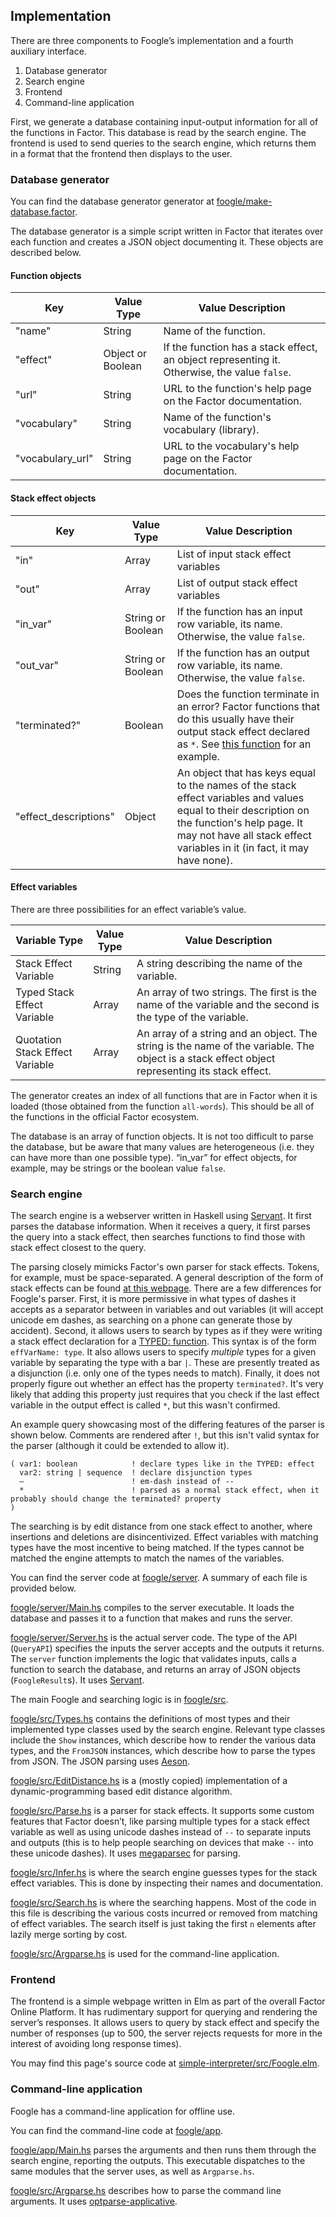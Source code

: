 ## Implementation
There are three components to Foogle’s implementation and a fourth auxiliary interface.
1. Database generator
2. Search engine
3. Frontend
4. Command-line application

First, we generate a database containing input-output information for all of the functions in Factor. This database is read by the search engine. The frontend is used to send queries to the search engine, which returns them in a format that the frontend then displays to the user.

### Database generator
You can find the database generator generator at [foogle/make-database.factor](https://github.com/factor-hmc/foogle/blob/master/make-database.factor).

The database generator is a simple script written in Factor that iterates over each function and creates a JSON object documenting it. These objects are described below.

#### Function objects

| Key              | Value Type        | Value Description                                                                       |
|------------------|-------------------|-----------------------------------------------------------------------------------------|
| "name"           | String            | Name of the function.                                                                   |
| "effect"         | Object or Boolean | If the function has a stack effect, an object representing it. Otherwise, the value `false`. |
| "url"            | String            | URL to the function's help page on the Factor documentation.                            |
| "vocabulary"     | String            | Name of the function's vocabulary (library).                                            |
| "vocabulary_url" | String            | URL to the vocabulary's help page on the Factor documentation.                          |

#### Stack effect objects

| Key                   | Value Type        | Value Description                                                                                                                                                                                                                             |
|-----------------------|-------------------|-----------------------------------------------------------------------------------------------------------------------------------------------------------------------------------------------------------------------------------------------|
| "in"                  | Array             | List of input stack effect variables                                                                                                                                                                                                                |
| "out"                 | Array             | List of output stack effect variables                                                                                                                                                                                                               |
| "in_var"              | String or Boolean | If the function has an input row variable, its name. Otherwise, the value `false`.                                                                                                                                                            |
| "out_var"             | String or Boolean | If the function has an output row variable, its name. Otherwise, the value `false`.                                                                                                                                                           |
| "terminated?"         | Boolean           | Does the function terminate in an error? Factor functions that do this usually have their output stack effect declared as `*`. See [this function](https://docs.factorcode.org/content/word-decode-error%2Cio.encodings.html) for an example. |
| "effect_descriptions" | Object            | An object that has keys equal to the names of the stack effect variables and values equal to their description on the function's help page. It may not have all stack effect variables in it (in fact, it may have none).                                                                                                   |

#### Effect variables
There are three possibilities for an effect variable’s value.

| Variable Type                   | Value Type | Value Description                                                                                                                              |
|---------------------------------|------------|------------------------------------------------------------------------------------------------------------------------------------------------|
| Stack Effect Variable           | String     | A string describing the name of the variable.                                                                                                  |
| Typed Stack Effect Variable     | Array      | An array of two strings. The first is the name of the variable and the second is the type of the variable.                                     |
| Quotation Stack Effect Variable | Array      | An array of a string and an object. The string is the name of the variable. The object is a stack effect object representing its stack effect. |

The generator creates an index of all functions that are in Factor when it is loaded (those obtained from the function `all-words`). This should be all of the functions in the official Factor ecosystem.

The database is an array of function objects. It is not too difficult to parse the database, but be aware that many values are heterogeneous (i.e. they can have more than one possible type). “in_var” for effect objects, for example, may be strings or the boolean value `false`.
### Search engine
The search engine is a webserver written in Haskell using [Servant](https://www.servant.dev/). It first parses the database information. When it receives a query, it first parses the query into a stack effect, then searches functions to find those with stack effect closest to the query.

The parsing closely mimicks Factor's own parser for stack effects. Tokens, for example, must be space-separated. A general description of the form of stack effects can be found [at this webpage](https://docs.factorcode.org/content/article-effects.html). There are a few differences for Foogle's parser. First, it is more permissive in what types of dashes it accepts as a separator between in variables and out variables (it will accept unicode em dashes, as searching on a phone can generate those by accident). Second, it allows users to search by types as if they were writing a stack effect declaration for a [TYPED: function](https://docs.factorcode.org/content/word-TYPED__colon__,typed.html). This syntax is of the form `effVarName: type`. It also allows users to specify _multiple_ types for a given variable by separating the type with a bar `|`. These are presently treated as a disjunction (i.e. only one of the types needs to match). Finally, it does not properly figure out whether an effect has the property `terminated?`. It's very likely that adding this property just requires that you check if the last effect variable in the output effect is called `*`, but this wasn't confirmed.

An example query showcasing most of the differing features of the parser is shown below. Comments are rendered after `!`, but this isn't valid syntax for the parser (although it could be extended to allow it).

```
( var1: boolean            ! declare types like in the TYPED: effect
  var2: string | sequence  ! declare disjunction types
  —                        ! em-dash instead of --
  *                        ! parsed as a normal stack effect, when it probably should change the terminated? property
)
```

The searching is by edit distance from one stack effect to another, where insertions and deletions are disincentivized. Effect variables with matching types have the most incentive to being matched. If the types cannot be matched the engine attempts to match the names of the variables.

You can find the server code at [foogle/server](https://github.com/factor-hmc/foogle/tree/master/server). A summary of each file is provided below.

[foogle/server/Main.hs](https://github.com/factor-hmc/foogle/blob/master/server/Main.hs) compiles to the server executable. It loads the database and passes it to a function that makes and runs the server.

[foogle/server/Server.hs](https://github.com/factor-hmc/foogle/blob/master/server/Server.hs) is the actual server code. The type of the API (`QueryAPI`) specifies the inputs the server accepts and the outputs it returns. The `server` function implements the logic that validates inputs, calls a function to search the database, and returns an array of JSON objects (`FoogleResult`s). It uses [Servant](https://www.servant.dev/).

The main Foogle and searching logic is in
[foogle/src](https://github.com/factor-hmc/foogle/tree/master/src).

[foogle/src/Types.hs](https://github.com/factor-hmc/foogle/blob/master/src/Types.hs) contains the definitions of most types and their implemented type classes used by the search engine. Relevant type classes include the `Show` instances, which describe how to render the various data types, and the `FromJSON` instances, which describe how to parse the types from JSON. The JSON parsing uses [Aeson](https://hackage.haskell.org/package/aeson).

[foogle/src/EditDistance.hs](https://github.com/factor-hmc/foogle/blob/master/src/EditDistance.hs) is a (mostly copied) implementation of a dynamic-programming based edit distance algorithm.

[foogle/src/Parse.hs](https://github.com/factor-hmc/foogle/blob/master/src/Parse.hs) is a parser for stack effects. It supports some custom features that Factor doesn’t, like parsing multiple types for a stack effect variable as well as using unicode dashes instead of `--` to separate inputs and outputs (this is to help people searching on devices that make `--` into these unicode dashes). It uses [megaparsec](https://hackage.haskell.org/package/megaparsec) for parsing.

[foogle/src/Infer.hs](https://github.com/factor-hmc/foogle/blob/master/src/Infer.hs) is where the search engine guesses types for the stack effect variables. This is done by inspecting their names and documentation.

[foogle/src/Search.hs](https://github.com/factor-hmc/foogle/blob/master/src/Search.hs) is where the searching happens. Most of the code in this file is describing the various costs incurred or removed from matching of effect variables. The search itself is just taking the first `n` elements after lazily merge sorting by cost.

[foogle/src/Argparse.hs](https://github.com/factor-hmc/foogle/blob/master/src/Argparse.hs) is used for the command-line application.
### Frontend
The frontend is a simple webpage written in Elm as part of the overall Factor Online Platform. It has rudimentary support for querying and rendering the server’s responses. It allows users to query by stack effect and specify the number of responses (up to 500, the server rejects requests for more in the interest of avoiding long response times).

You may find this page's source code at [simple-interpreter/src/Foogle.elm](https://github.com/factor-hmc/simple-interpreter/blob/master/src/Foogle.elm).

### Command-line application
Foogle has a command-line application for offline use.

You can find the command-line code at
[foogle/app](https://github.com/factor-hmc/foogle/blob/master/app).

[foogle/app/Main.hs](https://github.com/factor-hmc/foogle/blob/master/app/Main.hs) parses the arguments and then runs them through the search engine, reporting the outputs. This executable dispatches to the same modules that the server uses, as well as `Argparse.hs`.

[foogle/src/Argparse.hs](https://github.com/factor-hmc/foogle/blob/master/src/Argparse.hs) describes how to parse the command line arguments. It uses [optparse-applicative](https://hackage.haskell.org/package/optparse-applicative).
